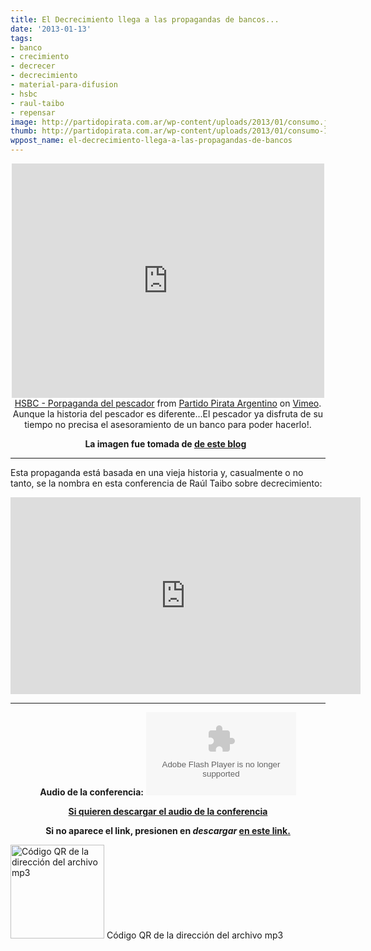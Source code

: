 ```yaml
---
title: El Decrecimiento llega a las propagandas de bancos...
date: '2013-01-13'
tags:
- banco
- crecimiento
- decrecer
- decrecimiento
- material-para-difusion
- hsbc
- raul-taibo
- repensar
image: http://partidopirata.com.ar/wp-content/uploads/2013/01/consumo.jpg
thumb: http://partidopirata.com.ar/wp-content/uploads/2013/01/consumo-150x150.jpg
wppost_name: el-decrecimiento-llega-a-las-propagandas-de-bancos
---
```


<center>
<iframe src="http://player.vimeo.com/video/57307593" height="375" width="500" allowfullscreen="" frameborder="0"></iframe></center><center></center><center><a href="http://vimeo.com/57307593">HSBC - Porpaganda del pescador</a> from <a href="http://vimeo.com/user3611990">Partido Pirata Argentino</a> on <a href="http://vimeo.com">Vimeo</a>.</center><center></center><center>Aunque la historia del pescador es diferente...El pescador ya disfruta de su tiempo no precisa el asesoramiento de un banco para poder hacerlo!.</center>
<p style="text-align: center;"><strong>La imagen fue tomada de <a href="http://wordpress.eldedoenlallaga.com/category/vivir-con-menos-y-mejor-decrecimiento-slow/" target="_blank">de este blog</a></strong>
<strong> </strong></p>


<hr />

Esta propaganda está basada en una vieja historia y, casualmente o no tanto, se la nombra en esta conferencia de Raúl Taibo sobre decrecimiento:

<center>
<iframe src="http://www.youtube.com/embed/xopPWI6Mom8" height="315" width="560" allowfullscreen="" frameborder="0"></iframe></center>

<hr />
<p style="text-align: center;"><strong>Audio de la conferencia:</strong>
<strong><object id="player1702269" width="240" height="133" classid="clsid:d27cdb6e-ae6d-11cf-96b8-444553540000" codebase="http://download.macromedia.com/pub/shockwave/cabs/flash/swflash.cab#version=6,0,40,0"><param name="AllowScriptAccess" value="always" /><param name="allowFullScreen" value="true" /><param name="wmode" value="transparent" /><param name="src" value="http://www.ivoox.com/playerivoox_ee_1702269_1.html" /><param name="allowfullscreen" value="true" /><param name="allowscriptaccess" value="always" /><embed id="player1702269" width="240" height="133" type="application/x-shockwave-flash" src="http://www.ivoox.com/playerivoox_ee_1702269_1.html" AllowScriptAccess="always" allowFullScreen="true" wmode="transparent" allowfullscreen="true" allowscriptaccess="always" /></object></strong></p>
<p style="text-align: center;"><strong><a href="http://www.ivoox.com/decrecimiento-como-alternativa_md_1702269_1.mp3" target="_blank">Si quieren descargar el audio de la conferencia</a></strong></p>
<p style="text-align: center;"><strong>Si no aparece el link, presionen en <i>descargar</i> <a href="http://www.ivoox.com/decrecimiento-como-alternativa-audios-mp3_rf_1702269_1.html" target="_blank">en este link.</a></strong></p>


<a href="http://partidopirata.com.ar/wp-content/uploads/2013/01/chart2.png"><img class="size-full wp-image-8224" alt="Código QR de la dirección del archivo mp3" src="http://partidopirata.com.ar/wp-content/uploads/2013/01/chart2.png" width="150" height="150" /></a> Código QR de la dirección del archivo mp3

